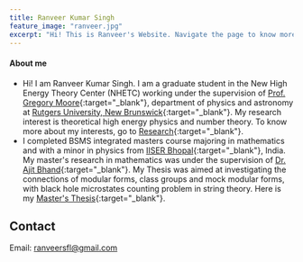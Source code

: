 ```yaml
---
title: Ranveer Kumar Singh
feature_image: "ranveer.jpg"
excerpt: "Hi! This is Ranveer's Website. Navigate the page to know more about me."
---
```

#### About me  

* Hi! I am Ranveer Kumar Singh. I am a graduate student in the New High Energy Theory Center (NHETC) working under the supervision of [Prof. Gregory Moore](http://www.physics.rutgers.edu/~gmoore/){:target="_blank"}, department of physics and astronomy at [Rutgers University, New Brunswick](https://newbrunswick.rutgers.edu/){:target="_blank"}.  My research interest is theoretical high energy physics and number theory. To know more about my interests, go to [Research](https://ranveer14.github.io/research/){:target="_blank"}.   
* I completed BSMS integrated masters course majoring in mathematics and with a minor in physics from [IISER Bhopal](https://www.iiserb.ac.in){:target="_blank"}, India. My master's research in mathematics was under the supervision of [Dr. Ajit Bhand](https://home.iiserb.ac.in/~abhand/){:target="_blank"}. My Thesis was aimed at investigating the connections of modular forms, class groups and mock modular forms, with black hole microstates counting problem in string theory. Here is my [Master's Thesis](MS_Thesis.pdf){:target="_blank"}. 

## Contact
  Email: ranveersfl@gmail.com 



